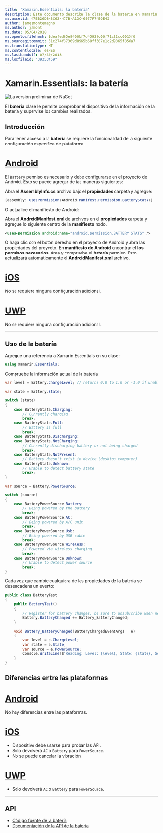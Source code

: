 ```yaml
---
title: 'Xamarin.Essentials: la batería'
description: Este documento describe la clase de la batería en Xamarin.Essentials, lo que le permite comprobar información sobre la batería del dispositivo y supervise los cambios realizados.
ms.assetid: 47EB26D8-8C62-477B-A13C-6977F74E6E43
author: jamesmontemagno
ms.author: jamont
ms.date: 05/04/2018
ms.openlocfilehash: 1deafed85e9400bf7d4592fc06f71c22cc0015f0
ms.sourcegitcommit: 51c274f37369d8965b68ff587e1c2d9865f85da7
ms.translationtype: MT
ms.contentlocale: es-ES
ms.lasthandoff: 07/30/2018
ms.locfileid: "39353459"
---
```

# <a name="xamarinessentials-battery"></a>Xamarin.Essentials: la batería

![La versión preliminar de NuGet](~/media/shared/pre-release.png)

El **batería** clase le permite comprobar el dispositivo de la información de la batería y supervise los cambios realizados.

## <a name="getting-started"></a>Introducción

Para tener acceso a la **batería** se requiere la funcionalidad de la siguiente configuración específica de plataforma.

# <a name="androidtabandroid"></a>[Android](#tab/android)

El `Battery` permiso es necesario y debe configurarse en el proyecto de Android. Esto se puede agregar de las maneras siguientes:

Abra el **AssemblyInfo.cs** archivo bajo el **propiedades** carpeta y agregue:

```csharp
[assembly: UsesPermission(Android.Manifest.Permission.BatteryStats)]
```

O actualice el manifiesto de Android:

Abra el **AndroidManifest.xml** de archivos en el **propiedades** carpeta y agregue lo siguiente dentro de la **manifiesto** nodo.

```xml
<uses-permission android:name="android.permission.BATTERY_STATS" />
```

O haga clic con el botón derecho en el proyecto de Android y abra las propiedades del proyecto. En **manifiesto de Android** encontrar el **los permisos necesarios:** área y compruebe el **batería** permiso. Esto actualizará automáticamente el **AndroidManifest.xml** archivo.

# <a name="iostabios"></a>[iOS](#tab/ios)

No se requiere ninguna configuración adicional.

# <a name="uwptabuwp"></a>[UWP](#tab/uwp)

No se requiere ninguna configuración adicional.

-----

## <a name="using-battery"></a>Uso de la batería

Agregue una referencia a Xamarin.Essentials en su clase:

```csharp
using Xamarin.Essentials;
```

Compruebe la información actual de la batería:

```csharp
var level = Battery.ChargeLevel; // returns 0.0 to 1.0 or -1.0 if unable to determine.

var state = Battery.State;

switch (state)
{
    case BatteryState.Charging:
        // Currently charging
        break;
    case BatteryState.Full:
        // Battery is full
        break;
    case BatteryState.Discharging:
    case BatteryState.NotCharging:
        // Currently discharging battery or not being charged
        break;
    case BatteryState.NotPresent:
        // Battery doesn't exist in device (desktop computer)
    case BatteryState.Unknown:
        // Unable to detect battery state
        break;
}

var source = Battery.PowerSource;

switch (source)
{
    case BatteryPowerSource.Battery:
        // Being powered by the battery
        break;
    case BatteryPowerSource.AC:
        // Being powered by A/C unit
        break;
    case BatteryPowerSource.Usb:
        // Being powered by USB cable
        break;
    case BatteryPowerSource.Wireless:
        // Powered via wireless charging
        break;
    case BatteryPowerSource.Unknown:
        // Unable to detect power source
        break;
}
```

Cada vez que cambie cualquiera de las propiedades de la batería se desencadena un evento:

```csharp
public class BatteryTest
{
    public BatteryTest()
    {
        // Register for battery changes, be sure to unsubscribe when needed
        Battery.BatteryChanged += Battery_BatteryChanged;
    }

    void Battery_BatteryChanged(BatteryChangedEventArgs   e)
    {
        var level = e.ChargeLevel;
        var state = e.State;
        var source = e.PowerSource;
        Console.WriteLine($"Reading: Level: {level}, State: {state}, Source: {source}");
    }
}
```

## <a name="platform-differences"></a>Diferencias entre las plataformas

# <a name="androidtabandroid"></a>[Android](#tab/android)

No hay diferencias entre las plataformas.

# <a name="iostabios"></a>[iOS](#tab/ios)

* Dispositivo debe usarse para probar las API. 
* Solo devolverá `AC` o `Battery` para `PowerSource`.
* No se puede cancelar la vibración.

# <a name="uwptabuwp"></a>[UWP](#tab/uwp)

* Solo devolverá `AC` o `Battery` para `PowerSource`.

-----

## <a name="api"></a>API

- [Código fuente de la batería](https://github.com/xamarin/Essentials/tree/master/Xamarin.Essentials/Battery)
- [Documentación de la API de la batería](xref:Xamarin.Essentials.Battery)
